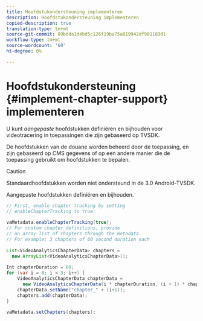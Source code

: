 ```yaml
---
title: Hoofdstukondersteuning implementeren
description: Hoofdstukondersteuning implementeren
copied-description: true
translation-type: tm+mt
source-git-commit: 89bdda1d4bd5c126f19ba75a819942df901183d1
workflow-type: tm+mt
source-wordcount: '60'
ht-degree: 0%

---
```



# Hoofdstukondersteuning {#implement-chapter-support} implementeren

U kunt *aangepaste* hoofdstukken definiëren en bijhouden voor videotracering in toepassingen die zijn gebaseerd op TVSDK.

De hoofdstukken van de douane worden beheerd door de toepassing, en zijn gebaseerd op CMS gegevens of op een andere manier die de toepassing gebruikt om hoofdstukken te bepalen.

>[!CAUTION]
>
>Standaardhoofdstukken worden niet ondersteund in de 3.0 Android-TVSDK.

Aangepaste hoofdstukken definiëren en bijhouden.

```java
// First, enable chapter tracking by setting   
// enableChapterTracking to true: 
 
vaMetadata.enableChapterTracking(true); 
// For custom chapter definitions, provide  
// an array list of chapters through the metadata. 
// For example: 3 chapters of 60 second duration each 
 
List<VideoAnalyticsChapterData> chapters =  
  new ArrayList<VideoAnalyticsChapterData>(); 
 
Int chapterDuration = 60; 
for (var i = 0; i < 3; i++) { 
    VideoAnalyticsChapterData chapterData =  
      new VideoAnalyticsChapterData(i * chapterDuration, (i + 1) * chapterDuration);  
    chapterData.setName("chapter_" + (i+1)); 
    chapters.add(chapterData); 
} 
 
vaMetadata.setChapters(chapters); 
```
